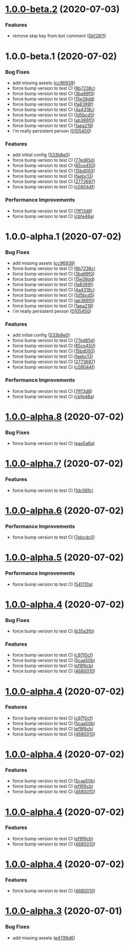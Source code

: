 # [1.0.0-beta.2](https://github.com/pontte/semantic-release-config/compare/1.0.0-beta.1...1.0.0-beta.2) (2020-07-03)


### Features

* remove skip key from bot comment ([0bf2811](https://github.com/pontte/semantic-release-config/commit/0bf281162f5476f5854f0405a96df57602772712))

# 1.0.0-beta.1 (2020-07-02)


### Bug Fixes

* add missing assets ([cc96939](https://github.com/pontte/semantic-release-config/commit/cc969399e4094773d579d543664f3797c4b5a72d))
* force bump version to test CI ([9b7238c](https://github.com/pontte/semantic-release-config/commit/9b7238ca8c4b297b5de6cb553816ec92b375662f))
* force bump version to test CI ([3ba69f0](https://github.com/pontte/semantic-release-config/commit/3ba69f02a21f902ccc481785b75de1bd4e6e1791))
* force bump version to test CI ([15e38dd](https://github.com/pontte/semantic-release-config/commit/15e38ddb130ac8fb5f31f5d8b66d5f1fe29c8382))
* force bump version to test CI ([fa8399f](https://github.com/pontte/semantic-release-config/commit/fa8399f932f129439f75a5b45143ded84cf91a99))
* force bump version to test CI ([4a4318c](https://github.com/pontte/semantic-release-config/commit/4a4318c472be581ce06eccd7368ab532d301da3f))
* force bump version to test CI ([1d5bcd5](https://github.com/pontte/semantic-release-config/commit/1d5bcd5b97bacd911a78cdd8d0b2344c34168fc2))
* force bump version to test CI ([ab386f0](https://github.com/pontte/semantic-release-config/commit/ab386f035c465af79db464feb0be63c713f46e22))
* force bump version to test CI ([1aea218](https://github.com/pontte/semantic-release-config/commit/1aea21838ed71a4f91a37e6212b5771da25c7dc5))
* i'm really persistent person ([0105450](https://github.com/pontte/semantic-release-config/commit/01054507eb98435e62301b63b1aa0eaf55186338))


### Features

* add initial config ([533b8e0](https://github.com/pontte/semantic-release-config/commit/533b8e0381f3d2c5c72bc7ef0f81418320c459f6))
* force bump version to test CI ([77ed65d](https://github.com/pontte/semantic-release-config/commit/77ed65d7bc96beaec46a236c620bb6f64f8e3ace))
* force bump version to test CI ([85ce450](https://github.com/pontte/semantic-release-config/commit/85ce450a7dc84fac54033783ed1be8653b353ce5))
* force bump version to test CI ([15bd093](https://github.com/pontte/semantic-release-config/commit/15bd093c73f50ce96d10000e0afbea145073662a))
* force bump version to test CI ([faebc13](https://github.com/pontte/semantic-release-config/commit/faebc1336d2b55f70e3b71c35569a42b8fa38a8f))
* force bump version to test CI ([2773687](https://github.com/pontte/semantic-release-config/commit/2773687f694b2bd662a3d28b2586fbc888ef7f32))
* force bump version to test CI ([c08044f](https://github.com/pontte/semantic-release-config/commit/c08044f82fb75694c4660ff2c6e5813fbb7d7bc2))


### Performance Improvements

* force bump version to test CI ([7ff13d8](https://github.com/pontte/semantic-release-config/commit/7ff13d83f13ad239427bfe1316ab16aa01640276))
* force bump version to test CI ([cbfe48a](https://github.com/pontte/semantic-release-config/commit/cbfe48a21039e5ae14a7f6efb3e4a904cf927242))

# 1.0.0-alpha.1 (2020-07-02)


### Bug Fixes

* add missing assets ([cc96939](https://github.com/pontte/semantic-release-config/commit/cc969399e4094773d579d543664f3797c4b5a72d))
* force bump version to test CI ([9b7238c](https://github.com/pontte/semantic-release-config/commit/9b7238ca8c4b297b5de6cb553816ec92b375662f))
* force bump version to test CI ([3ba69f0](https://github.com/pontte/semantic-release-config/commit/3ba69f02a21f902ccc481785b75de1bd4e6e1791))
* force bump version to test CI ([15e38dd](https://github.com/pontte/semantic-release-config/commit/15e38ddb130ac8fb5f31f5d8b66d5f1fe29c8382))
* force bump version to test CI ([fa8399f](https://github.com/pontte/semantic-release-config/commit/fa8399f932f129439f75a5b45143ded84cf91a99))
* force bump version to test CI ([4a4318c](https://github.com/pontte/semantic-release-config/commit/4a4318c472be581ce06eccd7368ab532d301da3f))
* force bump version to test CI ([1d5bcd5](https://github.com/pontte/semantic-release-config/commit/1d5bcd5b97bacd911a78cdd8d0b2344c34168fc2))
* force bump version to test CI ([ab386f0](https://github.com/pontte/semantic-release-config/commit/ab386f035c465af79db464feb0be63c713f46e22))
* force bump version to test CI ([1aea218](https://github.com/pontte/semantic-release-config/commit/1aea21838ed71a4f91a37e6212b5771da25c7dc5))
* i'm really persistent person ([0105450](https://github.com/pontte/semantic-release-config/commit/01054507eb98435e62301b63b1aa0eaf55186338))


### Features

* add initial config ([533b8e0](https://github.com/pontte/semantic-release-config/commit/533b8e0381f3d2c5c72bc7ef0f81418320c459f6))
* force bump version to test CI ([77ed65d](https://github.com/pontte/semantic-release-config/commit/77ed65d7bc96beaec46a236c620bb6f64f8e3ace))
* force bump version to test CI ([85ce450](https://github.com/pontte/semantic-release-config/commit/85ce450a7dc84fac54033783ed1be8653b353ce5))
* force bump version to test CI ([15bd093](https://github.com/pontte/semantic-release-config/commit/15bd093c73f50ce96d10000e0afbea145073662a))
* force bump version to test CI ([faebc13](https://github.com/pontte/semantic-release-config/commit/faebc1336d2b55f70e3b71c35569a42b8fa38a8f))
* force bump version to test CI ([2773687](https://github.com/pontte/semantic-release-config/commit/2773687f694b2bd662a3d28b2586fbc888ef7f32))
* force bump version to test CI ([c08044f](https://github.com/pontte/semantic-release-config/commit/c08044f82fb75694c4660ff2c6e5813fbb7d7bc2))


### Performance Improvements

* force bump version to test CI ([7ff13d8](https://github.com/pontte/semantic-release-config/commit/7ff13d83f13ad239427bfe1316ab16aa01640276))
* force bump version to test CI ([cbfe48a](https://github.com/pontte/semantic-release-config/commit/cbfe48a21039e5ae14a7f6efb3e4a904cf927242))

# [1.0.0-alpha.8](https://github.com/pontte/semantic-release-config/compare/1.0.0-alpha.7...1.0.0-alpha.8) (2020-07-02)


### Bug Fixes

* force bump version to test CI ([eae5a6a](https://github.com/pontte/semantic-release-config/commit/eae5a6a3c39523791cd1d5ff6cf5ff9554844b3a))

# [1.0.0-alpha.7](https://github.com/pontte/semantic-release-config/compare/1.0.0-alpha.6...1.0.0-alpha.7) (2020-07-02)


### Features

* force bump version to test CI ([1dc06fc](https://github.com/pontte/semantic-release-config/commit/1dc06fc3ef3ae1f2dd0d103e7f54ec9536aa9bf8))

# [1.0.0-alpha.6](https://github.com/pontte/semantic-release-config/compare/1.0.0-alpha.5...1.0.0-alpha.6) (2020-07-02)


### Performance Improvements

* force bump version to test CI ([7ebcdc0](https://github.com/pontte/semantic-release-config/commit/7ebcdc094257fb3470a097932f256471f9706f0c))

# [1.0.0-alpha.5](https://github.com/pontte/semantic-release-config/compare/1.0.0-alpha.4...1.0.0-alpha.5) (2020-07-02)


### Performance Improvements

* force bump version to test CI ([541110a](https://github.com/pontte/semantic-release-config/commit/541110ab019e7ab20286f21f90efdca701403433))

# [1.0.0-alpha.4](https://github.com/pontte/semantic-release-config/compare/1.0.0-alpha.3...1.0.0-alpha.4) (2020-07-02)


### Bug Fixes

* force bump version to test CI ([b35a3fb](https://github.com/pontte/semantic-release-config/commit/b35a3fbad25563f5914cad5ec8ff22d67ea74719))


### Features

* force bump version to test CI ([c97f0cf](https://github.com/pontte/semantic-release-config/commit/c97f0cf157e585604119599043f66c69ae13033f))
* force bump version to test CI ([5caa50b](https://github.com/pontte/semantic-release-config/commit/5caa50b9b1700ddc01f8e441a7d274f8edcada9a))
* force bump version to test CI ([ef9f6cb](https://github.com/pontte/semantic-release-config/commit/ef9f6cb3e83c7bb6ca27215b64ad784432181607))
* force bump version to test CI ([4680010](https://github.com/pontte/semantic-release-config/commit/46800107d2d5adcb4834098c6538e70e497509a7))

# [1.0.0-alpha.4](https://github.com/pontte/semantic-release-config/compare/1.0.0-alpha.3...1.0.0-alpha.4) (2020-07-02)


### Features

* force bump version to test CI ([c97f0cf](https://github.com/pontte/semantic-release-config/commit/c97f0cf157e585604119599043f66c69ae13033f))
* force bump version to test CI ([5caa50b](https://github.com/pontte/semantic-release-config/commit/5caa50b9b1700ddc01f8e441a7d274f8edcada9a))
* force bump version to test CI ([ef9f6cb](https://github.com/pontte/semantic-release-config/commit/ef9f6cb3e83c7bb6ca27215b64ad784432181607))
* force bump version to test CI ([4680010](https://github.com/pontte/semantic-release-config/commit/46800107d2d5adcb4834098c6538e70e497509a7))

# [1.0.0-alpha.4](https://github.com/pontte/semantic-release-config/compare/1.0.0-alpha.3...1.0.0-alpha.4) (2020-07-02)


### Features

* force bump version to test CI ([5caa50b](https://github.com/pontte/semantic-release-config/commit/5caa50b9b1700ddc01f8e441a7d274f8edcada9a))
* force bump version to test CI ([ef9f6cb](https://github.com/pontte/semantic-release-config/commit/ef9f6cb3e83c7bb6ca27215b64ad784432181607))
* force bump version to test CI ([4680010](https://github.com/pontte/semantic-release-config/commit/46800107d2d5adcb4834098c6538e70e497509a7))

# [1.0.0-alpha.4](https://github.com/pontte/semantic-release-config/compare/1.0.0-alpha.3...1.0.0-alpha.4) (2020-07-02)


### Features

* force bump version to test CI ([ef9f6cb](https://github.com/pontte/semantic-release-config/commit/ef9f6cb3e83c7bb6ca27215b64ad784432181607))
* force bump version to test CI ([4680010](https://github.com/pontte/semantic-release-config/commit/46800107d2d5adcb4834098c6538e70e497509a7))

# [1.0.0-alpha.4](https://github.com/pontte/semantic-release-config/compare/1.0.0-alpha.3...1.0.0-alpha.4) (2020-07-02)


### Features

* force bump version to test CI ([4680010](https://github.com/pontte/semantic-release-config/commit/46800107d2d5adcb4834098c6538e70e497509a7))

# [1.0.0-alpha.3](https://github.com/pontte/semantic-release-config/compare/1.0.0-alpha.2...1.0.0-alpha.3) (2020-07-01)


### Bug Fixes

* add missing assets ([e4799d6](https://github.com/pontte/semantic-release-config/commit/e4799d612f65c8700e7f4128c6836c6158517962))
